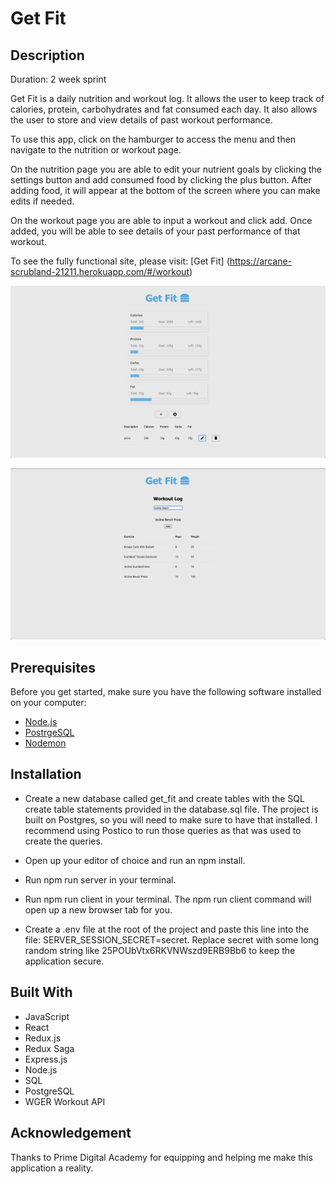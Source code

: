 # Get Fit

## Description

Duration: 2 week sprint

Get Fit is a daily nutrition and workout log. It allows the user to keep track of calories, protein, carbohydrates and fat consumed each day. It also allows the user to store and view details of past workout performance.

To use this app, click on the hamburger to access the menu and then navigate to the nutrition or workout page. 

On the nutrition page you are able to edit your nutrient goals by clicking the settings button and add consumed food by clicking the plus button. After adding food, it will appear at the bottom of the screen where you can make edits if needed. 

On the workout page you are able to input a workout and click add. Once added, you will be able to see details of your past performance of that workout. 

To see the fully functional site, please visit: [Get Fit] (https://arcane-scrubland-21211.herokuapp.com/#/workout)

![](documentation/images/screenshot1.png)

![](documentation/images/screenshot2.png)


## Prerequisites

Before you get started, make sure you have the following software installed on your computer:

- [Node.js](https://nodejs.org/en/)
- [PostrgeSQL](https://www.postgresql.org/)
- [Nodemon](https://nodemon.io/)

## Installation

- Create a new database called get_fit and create tables with the SQL create table statements provided in the database.sql file. The project is built on Postgres, so you will need to make sure to have that installed. I recommend using Postico to run those queries as that was used to create the queries.

- Open up your editor of choice and run an npm install.

- Run npm run server in your terminal.

- Run npm run client in your terminal. The npm run client command will open up a new browser tab for you.

- Create a .env file at the root of the project and paste this line into the file: SERVER_SESSION_SECRET=secret. Replace secret with some long random string like 25POUbVtx6RKVNWszd9ERB9Bb6 to keep the application secure.

## Built With

- JavaScript
- React
- Redux.js
- Redux Saga
- Express.js
- Node.js
- SQL
- PostgreSQL
- WGER Workout API


## Acknowledgement

Thanks to Prime Digital Academy for equipping and helping me make this application a reality.


